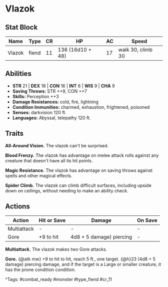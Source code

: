 # Vlazok

## Stat Block

| Name | Type | CR | HP | AC | Speed |
|------|------|----|----|----|-------|
| Vlazok | fiend | 11 | 136 (16d10 + 48) | 17 | walk 30, climb 30 |

## Abilities

- **STR** 21 | **DEX** 18 | **CON** 16 | **INT** 6 | **WIS** 9 | **CHA** 9
- **Saving Throws:** STR ++9, CON ++7  
- **Skills:** Perception ++3  
- **Damage Resistances:** cold, fire, lightning  
- **Condition Immunities:** charmed, exhaustion, frightened, poisoned  
- **Senses:** darkvision 120 ft.  
- **Languages:** Abyssal, telepathy 120 ft.

## Traits

**All-Around Vision.** The vlazok can't be surprised.

**Blood Frenzy.** The vlazok has advantage on melee attack rolls against any creature that doesn't have all its hit points.

**Magic Resistance.** The vlazok has advantage on saving throws against spells and other magical effects.

**Spider Climb.** The vlazok can climb difficult surfaces, including upside down on ceilings, without needing to make an ability check.


## Actions

| Action | Hit or Save | Damage | On Save |
|--------|--------------|--------|----------|
| Multiattack | - | - | - |
| Gore | +9 to hit | 4d8 + 5 damage) piercing | - |

**Multiattack.** The vlazok makes two Gore attacks.

**Gore.** {@atk mw} +9 to hit to hit, reach 5 ft., one target. {@h}23 (4d8 + 5 damage) piercing damage, and if the target is a Large or smaller creature, it has the prone condition condition.


^Tags: #combat_ready #monster #type_fiend #cr_11